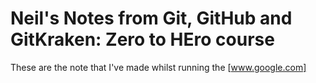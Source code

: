 # Neil's Notes from Git, GitHub and GitKraken: Zero to HEro course

These are the note that I've made whilst running the [www.google.com]